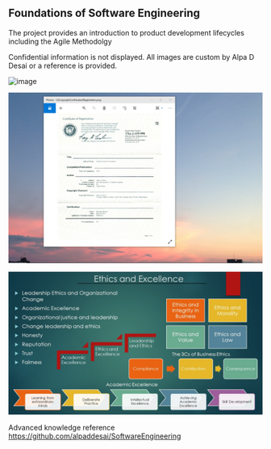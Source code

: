 ## Foundations of Software Engineering

The project provides an introduction to product development lifecycles including the Agile Methodolgy

Confidential information is not displayed. All images are custom by Alpa D Desai or a reference is provided.

![image](AgileLifeCycle.png)

![image](USCopyrightCertificate.png)

![image](Ethics.jpg)

Advanced knowledge reference https://github.com/alpaddesai/SoftwareEngineering 
